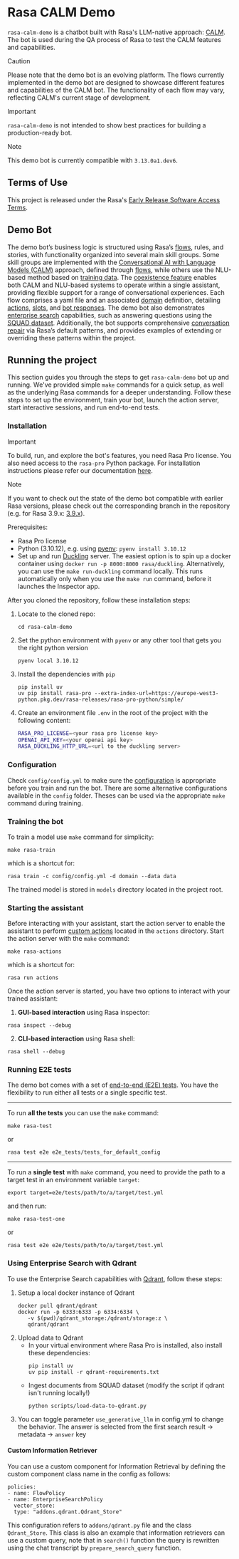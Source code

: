 # Rasa CALM Demo

`rasa-calm-demo` is a chatbot built with Rasa's LLM-native approach: [CALM](https://rasa.com/docs/rasa-pro/calm). 
The bot is used during the QA process of Rasa to test the CALM features and capabilities.

> [!CAUTION]
> Please note that the demo bot is an evolving platform. The flows currently 
> implemented in the demo bot are designed to showcase different features and 
> capabilities of the CALM bot. The functionality of each flow may vary, reflecting 
> CALM's current stage of development.

> [!IMPORTANT]
> `rasa-calm-demo` is not intended to show best practices for building a production-ready bot.

> [!NOTE]
> This demo bot is currently compatible with `3.13.0a1.dev6`.

## Terms of Use

This project is released under the Rasa's [Early Release Software Access Terms](https://rasa.com/early-release-software-terms/). 

## Demo Bot

The demo bot’s business logic is structured using Rasa’s 
[flows](https://rasa.com/docs/reference/primitives/flows/), rules, and stories, 
with functionality organized into several main skill groups. Some skill groups are 
implemented with the 
[Conversational AI with Language Models (CALM)](https://rasa.com/docs/learn/concepts/calm/) 
approach, defined through [flows](https://rasa.com/docs/reference/primitives/flows/), 
while others use the NLU-based method based on 
[training data](https://rasa.com/docs/reference/primitives/training-data-format). 
The [coexistence feature](https://rasa.com/docs/pro/calm-with-nlu/coexistence/)
enables both CALM and NLU-based systems to operate within a 
single assistant, providing flexible support for a range of conversational experiences. 
Each flow comprises a yaml file and an associated 
[domain](https://rasa.com/docs/reference/config/domain/) definition, detailing 
[actions](https://rasa.com/docs/reference/primitives/actions), 
[slots](https://rasa.com/docs/reference/primitives/slots), and 
[bot responses](https://rasa.com/docs/reference/primitives/responses).
The demo bot also demonstrates 
[enterprise search](https://rasa.com/docs/reference/config/policies/enterprise-search-policy) capabilities, 
such as answering questions using the [SQUAD dataset](https://huggingface.co/datasets/rajpurkar/squad). 
Additionally, the bot supports comprehensive 
[conversation repair](https://rasa.com/docs/learn/concepts/conversation-patterns/)
via Rasa’s default patterns, and provides examples of 
extending or overriding these patterns within the project.

## Running the project

This section guides you through the steps to get `rasa-calm-demo` bot up and running. 
We've provided simple `make` commands for a quick setup, as well as the underlying 
Rasa commands for a deeper understanding. Follow these steps to set up the 
environment, train your bot, launch the action server, start interactive sessions, 
and run end-to-end tests.

### Installation

> [!IMPORTANT]
> To build, run, and explore the bot's features, you need Rasa Pro license. You also 
> need access to the `rasa-pro` Python package. For installation instructions
> please refer our documentation [here](https://rasa.com/docs/pro/installation/overview).

> [!NOTE]
> If you want to check out the state of the demo bot compatible with earlier Rasa versions, 
> please check out the corresponding branch in the repository 
> (e.g. for Rasa 3.9.x: [3.9.x](https://github.com/RasaHQ/rasa-calm-demo/tree/3.9.x)).

Prerequisites:
- Rasa Pro license
- Python (3.10.12), e.g. using [pyenv](https://github.com/pyenv/pyenv): `pyenv install 3.10.12`
- Set up and run [Duckling](https://github.com/facebook/duckling) server.
  The easiest option is to spin up a docker container using `docker run -p 8000:8000 rasa/duckling`.
  Alternatively, you can use the `make run-duckling` command locally.
  This runs automatically only when you use the `make run` command, before it launches the Inspector app.

After you cloned the repository, follow these installation steps:

1. Locate to the cloned repo:
   ```
   cd rasa-calm-demo
   ```
2. Set the python environment with `pyenv` or any other tool that gets you the right 
   python version
   ```
   pyenv local 3.10.12
   ```
3. Install the dependencies with `pip`
   ```
   pip install uv
   uv pip install rasa-pro --extra-index-url=https://europe-west3-python.pkg.dev/rasa-releases/rasa-pro-python/simple/
   ```
4. Create an environment file `.env` in the root of the project with the following 
   content:
   ```bash
   RASA_PRO_LICENSE=<your rasa pro license key>
   OPENAI_API_KEY=<your openai api key>
   RASA_DUCKLING_HTTP_URL=<url to the duckling server>
   ```

### Configuration

Check `config/config.yml` to make sure the [configuration](https://rasa.com/docs/reference/config/overview)
is appropriate before you train and run the bot.
There are some alternative configurations available in the `config` folder. 
Theses can be used via the appropriate `make` command during training.

### Training the bot

To train a model use `make` command for simplicity:
```commandline
make rasa-train
```
which is a shortcut for:
```commandline
rasa train -c config/config.yml -d domain --data data
```

The trained model is stored in `models` directory located in the project root.

### Starting the assistant

Before interacting with your assistant, start the action server to enable the 
assistant to perform [custom actions](https://rasa.com/docs/reference/primitives/custom-actions)
located in the `actions` directory. Start the action server with the `make` command:
```commandline
make rasa-actions
```
which is a shortcut for:
```commandline
rasa run actions
```

Once the action server is started, you have two options to interact with your trained
assistant:

1. **GUI-based interaction** using Rasa inspector:
```commandline
rasa inspect --debug
```

2. **CLI-based interaction** using Rasa shell:
```commandline
rasa shell --debug
```

### Running E2E tests

The demo bot comes with a set of [end-to-end (E2E) tests](https://rasa.com/docs/pro/testing/evaluating-assistant/).
You have the flexibility to run either all tests or a single specific test.

------

To run **all the tests** you can use the `make` command:
```commandline
make rasa-test
```
or
```commandline
rasa test e2e e2e_tests/tests_for_default_config
```

------

To run a **single test** with `make` command, you need to provide the path to a 
target test in an environment variable `target`:
```commandline
export target=e2e/tests/path/to/a/target/test.yml
```
and then run:
```commandline
make rasa-test-one
```
or
```commandline
rasa test e2e e2e/tests/path/to/a/target/test.yml
```

### Using Enterprise Search with Qdrant

To use the Enterprise Search capabilities with [Qdrant](https://qdrant.tech/documentation/), follow these steps:

1. Setup a local docker instance of Qdrant
   ```
   docker pull qdrant/qdrant
   docker run -p 6333:6333 -p 6334:6334 \
      -v $(pwd)/qdrant_storage:/qdrant/storage:z \
      qdrant/qdrant
   ```
2. Upload data to Qdrant
   - In your virtual environment where Rasa Pro is installed, also install these dependencies:
      ```
      pip install uv
      uv pip install -r qdrant-requirements.txt
      ```
   - Ingest documents from SQUAD dataset (modify the script if qdrant isn't running locally!)
      ```
      python scripts/load-data-to-qdrant.py
      ```
3. You can toggle parameter `use_generative_llm` in config.yml to change the behavior. 
   The answer is selected from the first search result -> metadata -> `answer` key

#### Custom Information Retriever

You can use a custom component for Information Retrieval by defining the custom component class 
name in the config as follows:

```
policies:
- name: FlowPolicy
- name: EnterpriseSearchPolicy
  vector_store:
  type: "addons.qdrant.Qdrant_Store"
```

This configuration refers to `addons/qdrant.py` file and the class `Qdrant_Store`. 
This class is also an example that information retrievers can use a custom query, note that in `search()` 
function the query is rewritten using the chat transcript by `prepare_search_query` function.

